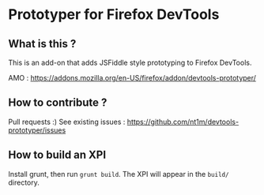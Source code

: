 Prototyper for Firefox DevTools
===============================

## What is this ?
This is an add-on that adds JSFiddle style prototyping to Firefox DevTools.

AMO : https://addons.mozilla.org/en-US/firefox/addon/devtools-prototyper/

## How to contribute ?
Pull requests :) See existing issues : https://github.com/nt1m/devtools-prototyper/issues

## How to build an XPI
Install grunt, then run `grunt build`. The XPI will appear in the `build/` directory.
